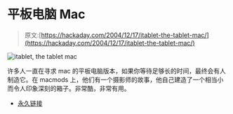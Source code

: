 # 平板电脑 Mac

> 原文:[https://hackaday.com/2004/12/17/itablet-the-tablet-mac/](https://hackaday.com/2004/12/17/itablet-the-tablet-mac/)

![itablet, the tablet mac](img/c6c0329e51c45e543066a4a324ea3e1e.png)

许多人一直在寻求 mac 的平板电脑版本，如果你等待足够长的时间，最终会有人制造它。在 macmods 上，他们有一个摄影师的故事，他自己建造了一个相当小而令人印象深刻的箱子。非常酷，非常有用。

*   [永久链接](http://www.macmod.com/content/view/166/2/)